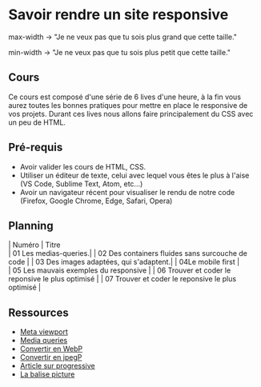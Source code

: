 # Savoir rendre un site responsive 

max-width → "Je ne veux pas que tu sois plus grand que cette taille."

min-width → "Je ne veux pas que tu sois plus petit que cette taille."


## Cours

Ce cours est composé d'une série de 6 lives d'une heure, à la fin vous aurez toutes les bonnes pratiques pour mettre en place le responsive de vos projets.
Durant ces lives nous allons faire principalement du CSS avec un peu de HTML.

## Pré-requis

- Avoir valider les cours de HTML, CSS.
- Utiliser un éditeur de texte, celui avec lequel vous êtes le plus à l'aise (VS Code, Sublime Text, Atom, etc...)
- Avoir un navigateur récent pour visualiser le rendu de notre code (Firefox, Google Chrome, Edge, Safari, Opera)

## Planning

| Numéro   | Titre                                                    
| 01 Les medias-queries.|
| 02 Des containers fluides sans surcouche de code |
| 03 Des images adaptées, qui s'adaptent.|
| 04Le mobile first |        
| 05 Les mauvais exemples du responsive |
| 06 Trouver et coder le reponsive le plus optimisé |
| 07 Trouver et coder le reponsive le plus optimisé | 

## Ressources

- [Meta viewport](https://developer.mozilla.org/fr/docs/Web/HTML/Viewport_meta_tag)
- [Media queries](https://developer.mozilla.org/fr/docs/Web/CSS/CSS_media_queries/Using_media_queries)
- [Convertir en WebP](https://image.online-convert.com/fr/convertir-en-webp)
- [Convertir en jpegP](https://www.imgonline.com.ua/eng/make-jpeg-progressive-without-compression-result.php)
- [Article sur progressive](https://www.thewebmaster.com/progressive-jpegs/)
- [La balise picture](https://developer.mozilla.org/fr/docs/Web/HTML/Element/picture)